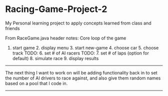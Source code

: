 # Racing-Game-Project-2
My Personal learning project to apply concepts learned from class and friends

From RaceGame.java header notes:
Core loop of the game
1. start game
    2. display menu
        3. start new-game
            4. choose car
            5. choose track
            TODO: 6. set # of AI racers
            TODO: 7. set # of laps (option for default)
        8. simulate race
            9. display results

****
The next thing I want to work on will be adding functionality back in to set the number of AI drivers to race against,
and also give them random names based on a pool that I code in.
****
